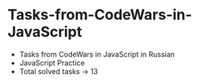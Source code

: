 # Tasks-from-CodeWars-in-JavaScript

- Tasks from CodeWars in JavaScript in Russian
- JavaScript Practice
- Total solved tasks -> 13


